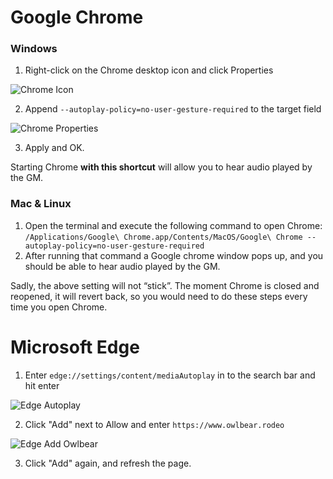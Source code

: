 # Google Chrome

### Windows
1. Right-click on the Chrome desktop icon and click Properties

![Chrome Icon](https://raw.githubusercontent.com/kgbergman/music-player/main/docs/chrome_icon.png)

2. Append `--autoplay-policy=no-user-gesture-required` to the target field

![Chrome Properties](https://raw.githubusercontent.com/kgbergman/music-player/main/docs/chrome_properties.png)

3. Apply and OK. 

Starting Chrome **with this shortcut** will allow you to hear audio played by the GM.

### Mac & Linux
1. Open the terminal and execute the following command to open Chrome: 
`/Applications/Google\ Chrome.app/Contents/MacOS/Google\ Chrome --autoplay-policy=no-user-gesture-required`
2. After running that command a Google chrome window pops up, and you should be able to hear audio played by the GM.

Sadly, the above setting will not “stick”. The moment Chrome is closed and reopened, it will revert back, so you would need to do these steps every time you open Chrome. 




# Microsoft Edge
1. Enter `edge://settings/content/mediaAutoplay` in to the search bar and hit enter

![Edge Autoplay](https://raw.githubusercontent.com/kgbergman/music-player/main/docs/edge_autoplay.png)


2. Click "Add" next to Allow and enter `https://www.owlbear.rodeo`

![Edge Add Owlbear](https://raw.githubusercontent.com/kgbergman/music-player/main/docs/edge_add_owlbear.png)

3. Click "Add" again, and refresh the page.